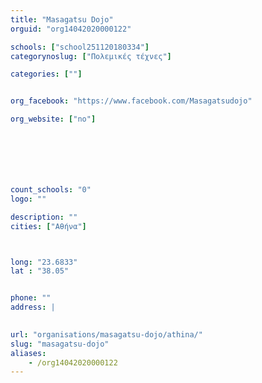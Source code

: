 ```yaml
---
title: "Masagatsu Dojo"
orguid: "org14042020000122"

schools: ["school251120180334"]
categorynoslug: ["Πολεμικές τέχνες"]

categories: [""]


org_facebook: "https://www.facebook.com/Masagatsudojo"

org_website: ["no"]







count_schools: "0"
logo: ""

description: ""
cities: ["Αθήνα"]



long: "23.6833"
lat : "38.05"


phone: ""
address: |
    

url: "organisations/masagatsu-dojo/athina/"
slug: "masagatsu-dojo"
aliases:
    - /org14042020000122
---
```



